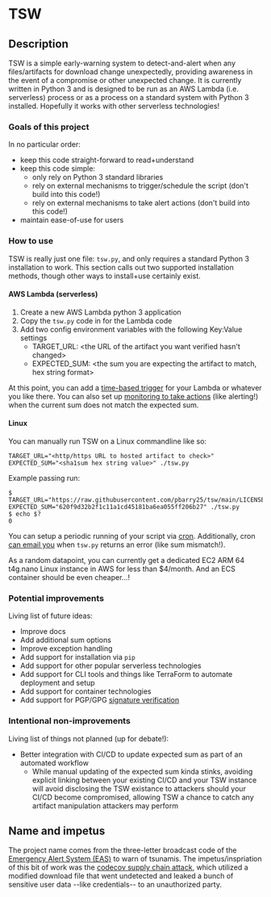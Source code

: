 # TSW

## Description

TSW is a simple early-warning system to detect-and-alert when any files/artifacts for download change unexpectedly, providing awareness in the event of a compromise or other unexpected change. It is currently written in Python 3 and is designed to be run as an AWS Lambda (i.e. serverless) process or as a process on a standard system with Python 3 installed. Hopefully it works with other serverless technologies!

### Goals of this project

In no particular order:

* keep this code straight-forward to read+understand
* keep this code simple:
   * only rely on Python 3 standard libraries
   * rely on external mechanisms to trigger/schedule the script (don't build into this code!)
   * rely on external mechanisms to take alert actions (don't build into this code!)
* maintain ease-of-use for users

### How to use

TSW is really just one file: `tsw.py`, and only requires a standard Python 3 installation to work. This section calls out two supported installation methods, though other ways to install+use certainly exist.

#### AWS Lambda (serverless)

1. Create a new AWS Lambda python 3 application
1. Copy the `tsw.py` code in for the Lambda code
1. Add two config environment variables with the following Key:Value settings
   * TARGET_URL: <the URL of the artifact you want verified hasn't changed>
   * EXPECTED_SUM: <the sum you are expecting the artifact to match, hex string format>

At this point, you can add a [time-based trigger](https://docs.aws.amazon.com/eventbridge/latest/userguide/eb-run-lambda-schedule.html) for your Lambda or whatever you like there. You can also set up [monitoring to take actions](https://aws.amazon.com/getting-started/hands-on/handle-serverless-application-errors-step-functions-lambda/) (like alerting!) when the current sum does not match the expected sum.

#### Linux

You can manually run TSW on a Linux commandline like so:

`TARGET_URL="<http/https URL to hosted artifact to check>" EXPECTED_SUM="<sha1sum hex string value>" ./tsw.py`

Example passing run:

```
$ TARGET_URL="https://raw.githubusercontent.com/pbarry25/tsw/main/LICENSE" EXPECTED_SUM="620f9d32b2f1c11a1cd45181ba6ea055ff206b27" ./tsw.py
$ echo $?
0
```

You can setup a periodic running of your script via [cron](https://opensource.com/article/17/11/how-use-cron-linux). Additionally, cron [can email you](https://askubuntu.com/questions/418237/how-to-detect-error-in-cron-jobs) when `tsw.py` returns an error (like sum mismatch!).

As a random datapoint, you can currently get a dedicated EC2 ARM 64 t4g.nano Linux instance in AWS for less than $4/month. And an ECS container should be even cheaper...!

### Potential improvements

Living list of future ideas:

* Improve docs
* Add additional sum options
* Improve exception handling
* Add support for installation via `pip`
* Add support for other popular serverless technologies
* Add support for CLI tools and things like TerraForm to automate deployment and setup
* Add support for container technologies
* Add support for PGP/GPG [signature verification](https://web.archive.org/web/20201111230210/https://www.gnupg.org/gph/en/manual/x135.html)

### Intentional non-improvements

Living list of things not planned (up for debate!):

* Better integration with CI/CD to update expected sum as part of an automated workflow
  * While manual updating of the expected sum kinda stinks, avoiding explicit linking between your existing CI/CD and your TSW instance will avoid disclosing the TSW existance to attackers should your CI/CD become compromised, allowing TSW a chance to catch any artifact manipulation attackers may perform

## Name and impetus

The project name comes from the three-letter broadcast code of the [Emergency Alert System (EAS)](https://web.archive.org/web/20210419131359/https://www.weather.gov/nwr/eventcodes) to warn of tsunamis. The impetus/inspriation of this bit of work was the [codecov supply chain attack](https://web.archive.org/web/20210421181028/https://thenewstack.io/not-your-usual-supply-chain-hack-the-codecov-bash-uploader-blunder/), which utilized a modified download file that went undetected and leaked a bunch of sensitive user data --like credentials-- to an unauthorized party.
